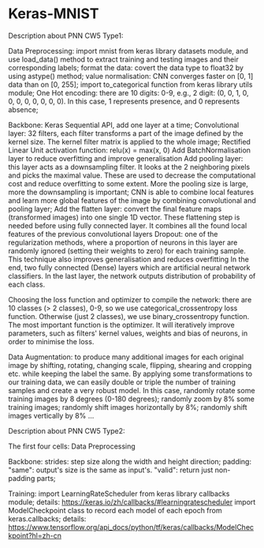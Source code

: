 # Keras-MNIST
Description about PNN CW5 Type1:

Data Preprocessing:
import mnist from keras library datasets module, and use load_data() method to extract training and testing images and their corresponding labels;
format the data: covert the data type to float32 by using astype() method; value normalisation: CNN converges faster on [0, 1] data than on [0, 255];
import to_categorical function from keras library utils module; One Hot encoding: there are 10 digits: 0-9, e.g., 2 digit: (0, 0, 1, 0, 0, 0, 0, 0, 0, 0, 0). In this case, 1 represents presence, and 0 represents absence;

Backbone:
Keras Sequential API, add one layer at a time;
Convolutional layer: 32 filters, each filter transforms a part of the image defined by the kernel size. The kernel filter matrix is applied to the whole image; Rectified Linear Unit activation function: relu(x) = max(x, 0)
Add BatchNormalisation layer to reduce overfitting and improve generalisation
Add pooling layer: this layer acts as a downsampling filter. It looks at the 2 neighboring pixels and picks the maximal value. These are used to decrease the computational cost and reduce overfitting to some extent. More the pooling size is large, more the downsampling is important;
CNN is able to combine local features and learn more global features of the image by combining convolutional and pooling layer;
Add the flatten layer: convert the final feature maps (transformed images) into one single 1D vector. These flattening step is needed before using fully connected layer. It combines all the found local features of the previous convolutional layers
Dropout: one of the regularization methods, where a proportion of neurons in this layer are randomly ignored (setting their weights to zero) for each training sample. This technique also improves generalisation and reduces overfitting
In the end, two fully connected (Dense) layers which are artificial neural network classifiers. In the last layer, the network outputs distribution of probability of each class.

Choosing the loss function and optimizer to compile the network:
there are 10 classes (> 2 classes), 0-9, so we use categorical_crossentropy loss function. Otherwise (just 2 classes), we use binary_crossentropy function. The most important function is the optimizer. It will iteratively improve parameters, such as filters' kernel values, weights and bias of neurons, in order to minimise the loss.

Data Augmentation:
to produce many additional images for each original image by shifting, rotating, changing scale, flipping, shearing and cropping etc. while keeping the label the same. By applying some transformations to our training data, we can easily double or triple the number of training samples and create a very robust model. In this case, randomly rotate some training images by 8 degrees (0-180 degrees); randomly zoom by 8% some training images; randomly shift images horizontally by 8%; randomly shift images vertically by 8% ...


Description about PNN CW5 Type2:

The first four cells: Data Preprocessing

Backbone:
strides: step size along the width and height direction;
padding: "same": output's size is the same as input's. "valid": return just non-padding parts;

Training:
import LearningRateScheduler from keras library callbacks module;
details: https://keras.io/zh/callbacks/#learningratescheduler
import ModelCheckpoint class to record each model of each epoch from keras.callbacks;
details: https://www.tensorflow.org/api_docs/python/tf/keras/callbacks/ModelCheckpoint?hl=zh-cn

